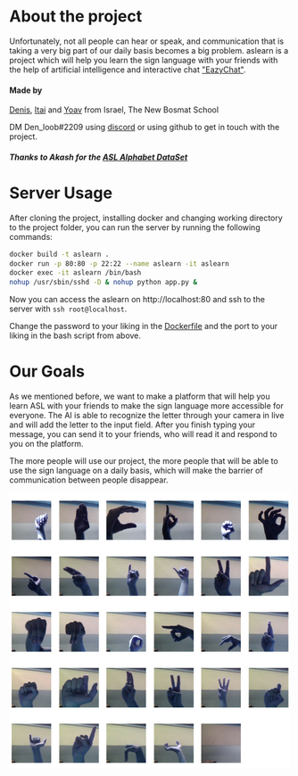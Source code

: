 <!-- Declare hyper links to DataSet, Autors GitHub, and the project GitHub -->

[asl alphabet dataset]: https://www.kaggle.com/datasets/grassknoted/asl-alphabet
[denis]: https://github.com/Denloob
[itai]: https://github.com/ItaiAviad
[yoav]: https://github.com/EazyIf
["eazychat"]: https://eazychat.onrender.com/

# About the project

Unfortunately, not all people can hear or speak, and communication that is taking a very big part of our daily basis becomes a big problem.
aslearn is a project which will help you learn the sign language with your friends with the help of artificial intelligence and interactive chat ["EazyChat"].

#### Made by

[Denis], [Itai] and [Yoav] from Israel, The New Bosmat School

DM Den_loob#2209 using [discord](https://discord.com/) or using github to get in touch with the project.

##### Thanks to Akash for the [ASL Alphabet DataSet]

# Server Usage

After cloning the project, installing docker and changing working directory to the project folder, you can run the server by running the following commands:

```bash
docker build -t aslearn .
docker run -p 80:80 -p 22:22 --name aslearn -it aslearn
docker exec -it aslearn /bin/bash
nohup /usr/sbin/sshd -D & nohup python app.py &
```

Now you can access the aslearn on http://localhost:80 and ssh to the server with `ssh root@localhost`.

Change the password to your liking in the [Dockerfile](Dockerfile) and the port to your liking in the bash script from above.

# Our Goals

As we mentioned before, we want to make a platform that will help you learn ASL with your friends to make the sign language more accessible for everyone. The AI is able to recognize the letter through your camera in live and will add the letter to the input field. After you finish typing your message, you can send it to your friends, who will read it and respond to you on the platform.

The more people will use our project, the more people that will be able to use the sign language on a daily basis, which will make the barrier of communication between people disappear.

<!-- image images/dataset_probe.png-->

![dataset probe](images/dataset_probe.png)
